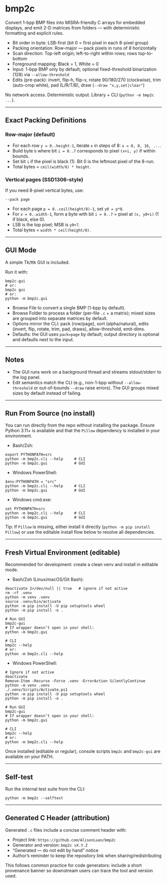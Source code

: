 # bmp2c

Convert 1-bpp BMP files into MISRA-friendly C arrays for embedded displays, and emit 2-D matrices from folders — with deterministic formatting and explicit rules.

- Bit order in byte: LSB-first (bit 0 = first pixel in each 8-pixel group)
- Packing orientation: Row-major — pack pixels in runs of 8 horizontally
- Scan direction: Top-left origin; left-to-right within rows; rows top-to-bottom
- Foreground mapping: Black = 1, White = 0
- Input: 1-bpp BMP only by default; optional fixed-threshold binarization (128) via `--allow-threshold`
- Edits (pre-pack): invert, flip-h, flip-v, rotate 90/180/270 (clockwise), trim (auto-crop white), pad (L/R/T/B), draw (`--draw "x,y,set|clear"`)

No network access. Deterministic output. Library + CLI (`python -m bmp2c ...`).

---

## Exact Packing Definitions

### Row-major (default)

- For each row `y = 0..height-1`, iterate `x` in steps of 8: `x = 0, 8, 16, ...`.
- Build byte `b` where bit `i = 0..7` corresponds to pixel `(x+i, y)` if within bounds.
- Set bit `i` if the pixel is black (1). Bit 0 is the leftmost pixel of the 8-run.
- Total bytes = `ceil(width/8) * height`.

### Vertical pages (SSD1306-style)

If you need 8-pixel vertical bytes, use:

```
--pack page
```

- For each page `p = 0..ceil(height/8)-1`, set `y0 = p*8`.
- For `x = 0..width-1`, form a byte with bit `i = 0..7` = pixel at `(x, y0+i)` (1 if black, else 0).
- LSB is the top pixel; MSB is `y0+7`.
- Total bytes = `width * ceil(height/8)`.

---

## GUI Mode

A simple Tk/ttk GUI is included.

Run it with:

```
bmp2c-gui
# or:
bmp2c gui
# or:
python -m bmp2c.gui
```

- Browse File to convert a single BMP (1-bpp by default).
- Browse Folder to process a folder (per-file `.c` + a matrix); mixed sizes are grouped into separate matrices by default.
- Options mirror the CLI: pack (row/page), sort (alpha/natural), edits (invert, flip, rotate, trim, pad, draws), allow-threshold, emit-dims.
- Defaults: the GUI uses `pack=page` by default; output directory is optional and defaults next to the input.

---

## Notes

- The GUI runs work on a background thread and streams stdout/stderr to the log panel.
- Edit semantics match the CLI (e.g., non-1-bpp without `--allow-threshold` or out-of-bounds `--draw` raise errors). The GUI groups mixed sizes by default instead of failing.

---

## Run From Source (no install)

You can run directly from the repo without installing the package. Ensure Python 3.11+ is available and that the `Pillow` dependency is installed in your environment.

- Bash/Zsh:

```
export PYTHONPATH=src
python -m bmp2c.cli --help     # CLI
python -m bmp2c.gui            # GUI
```

- Windows PowerShell:

```
$env:PYTHONPATH = "src"
python -m bmp2c.cli --help     # CLI
python -m bmp2c.gui            # GUI
```

- Windows cmd.exe:

```
set PYTHONPATH=src
python -m bmp2c.cli --help     # CLI
python -m bmp2c.gui            # GUI
```

Tip: If `Pillow` is missing, either install it directly (`python -m pip install Pillow`) or use the editable install flow below to resolve all dependencies.

---

## Fresh Virtual Environment (editable)

Recommended for development: create a clean venv and install in editable mode.

- Bash/Zsh (Linux/macOS/Git Bash):

```
deactivate 2>/dev/null || true   # ignore if not active
rm -rf .venv
python -m venv .venv
source .venv/bin/activate
python -m pip install -U pip setuptools wheel
python -m pip install -e .

# Run GUI
bmp2c-gui
# If wrapper doesn’t open in your shell:
python -m bmp2c.gui

# CLI
bmp2c --help
# or:
python -m bmp2c.cli --help
```

- Windows PowerShell:

```
# Ignore if not active
deactivate
Remove-Item -Recurse -Force .venv -ErrorAction SilentlyContinue
python -m venv .venv
./.venv/Scripts/Activate.ps1
python -m pip install -U pip setuptools wheel
python -m pip install -e .

# Run GUI
bmp2c-gui
# If wrapper doesn’t open in your shell:
python -m bmp2c.gui

# CLI
bmp2c --help
# or:
python -m bmp2c.cli --help
```

Once installed (editable or regular), console scripts `bmp2c` and `bmp2c-gui` are available on your PATH.

---

## Self-test

Run the internal test suite from the CLI:

```
python -m bmp2c --selftest
```

---

## Generated C Header (attribution)

Generated `.c` files include a concise comment header with:

- Project link: `https://github.com/AlisonLuan/bmp2c`
- Generator and version: `bmp2c vX.Y.Z`
- “Generated — do not edit by hand” notice
- Author’s reminder to keep the repository link when sharing/redistributing

This follows common practice for code generators: include a short provenance banner so downstream users can trace the tool and version used.
